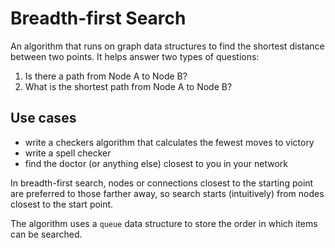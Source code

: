 # Breadth-first Search

An algorithm that runs on graph data structures to find the shortest distance between two points.
It helps answer two types of questions:

1. Is there a path from Node A to Node B?
2. What is the shortest path from Node A to Node B?

## Use cases

- write a checkers algorithm that calculates the fewest moves to victory
- write a spell checker
- find the doctor (or anything else) closest to you in your network


In breadth-first search, nodes or connections closest to the starting point are preferred to those farther away, so search starts (intuitively) from nodes closest to the start point.

The algorithm uses a `queue` data structure to store the order in which items can be searched.
